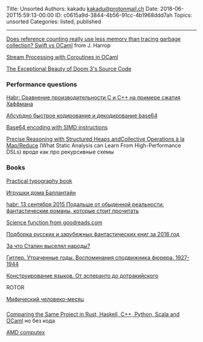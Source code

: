 Title: Unsorted
Authors: kakadu <kakadu@protonmail.ch>
Date: 2018-06-20T15:59:13-00:00
ID: c0615a9d-3844-4b56-91cc-4b1968ddd7ah
Topics: unsorted
Categories: listed, published

--- 

[Does reference counting really use less memory than tracing garbage collection? Swift vs OCaml](http://flyingfrogblog.blogspot.com/2017/12/does-reference-counting-really-use-less.html) from J. Harrop

[Stream Processing with Coroutines in OCaml](http://odis.io/talks/ocaml-coro.pdf)

[The Exceptional Beauty of Doom 3's Source Code](https://kotaku.com/5975610/the-exceptional-beauty-of-doom-3s-source-code)


### Performance questions

[Habr: Сравнение производительности C и C++ на примере сжатия Хаффмана](https://habr.com/post/347688/)

[Абсурдно быстрое кодирование и декодирование base64](https://habr.com/post/347864/)

[Base64 encoding with SIMD instructions](http://0x80.pl/notesen/2016-01-12-sse-base64-encoding.html)

[Precise Reasoning with Structured Heaps andCollective Operations à la Map/Reduce](https://pdfs.semanticscholar.org/66a6/8386d002983edf958fb3153d92d1d6a44274.pdf) (What Static Analysis can Learn From High-Performance DSLs) вроде как про рекурсивные схемы

### Books

[Practical typography book](https://practicaltypography.com/)

[Игрушки дома Баллантайн](https://www.e-reading.club/book.php?book=1027483)

[habr: 13 сентября 2015 Подальше от обыденной реальности: фантастические романы, которые стоит прочитать](https://habr.com/company/robohunter/blog/384101/)

[Science function from goodreads.com](https://www.goodreads.com/genres/science-fiction)

[Подборка русских и зарубежных фантастических книг за 2016 год](https://habr.com/company/mailru/blog/400477/)

[За что Сталин выселял народы?](https://royallib.com/book/pihalov_igor/za_chto_stalin_viselyal_narodi.html)

[Гитлер. Утраченные годы. Воспоминания сподвижника фюрера. 1927-1944](http://militera.lib.ru/memo/german/hanfstaengl_e01/index.html)

[Конструирование языков. От эсперанто до дотракийского](https://www.ozon.ru/context/detail/id/138433007/)

ROTOR

[Мифический человеко-месяц](https://nsu.ru/xmlui/bitstream/handle/nsu/8870/Frederick_Brooks.pdf)


###

[Comparing the Same Project in Rust, Haskell, C++, Python, Scala and OCaml](http://thume.ca/2019/04/29/comparing-compilers-in-rust-haskell-c-and-python/) но без кода

[AMD computex](https://www.amd.com/en/events/computex)

